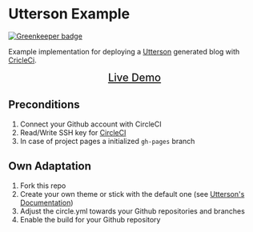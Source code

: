 # Utterson Example

[![Greenkeeper badge](https://badges.greenkeeper.io/alexander-heimbuch/utterson-example.svg)](https://greenkeeper.io/)

Example implementation for deploying a [Utterson](https://github.com/alexander-heimbuch/utterson) generated blog with [CricleCi](https://circleci.com/).

<div style="text-align:center; font-size: 1.5em; font-weight: 500; width: 100%;"><a href="https://alexander-heimbuch.github.com/utterson-example">Live Demo</a></div>

## Preconditions

1. Connect your Github account with CircleCI
2. Read/Write SSH key for [CircleCI](https://circleci.com/docs/adding-read-write-deployment-key)
3. In case of project pages a initialized ``gh-pages`` branch

## Own Adaptation

1. Fork this repo
2. Create your own theme or stick with the default one (see [Utterson's Documentation](https://github.com/alexander-heimbuch/utterson/wiki))
3. Adjust the circle.yml towards your Github repositories and branches
4. Enable the build for your Github repository 
